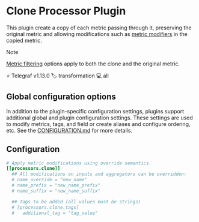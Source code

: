 # Clone Processor Plugin

This plugin create a copy of each metric passing through it, preserving the
original metric and allowing modifications such as [metric modifiers][modifiers]
in the copied metric.

> [!NOTE]
> [Metric filtering][filtering] options apply to both the clone and the
> original metric.

⭐ Telegraf v1.13.0
🏷️ transformation
💻 all

[modifiers]: /docs/CONFIGURATION.md#modifiers
[filtering]: /docs/CONFIGURATION.md#metric-filtering

## Global configuration options <!-- @/docs/includes/plugin_config.md -->

In addition to the plugin-specific configuration settings, plugins support
additional global and plugin configuration settings. These settings are used to
modify metrics, tags, and field or create aliases and configure ordering, etc.
See the [CONFIGURATION.md][CONFIGURATION.md] for more details.

[CONFIGURATION.md]: ../../../docs/CONFIGURATION.md#plugins

## Configuration

```toml @sample.conf
# Apply metric modifications using override semantics.
[[processors.clone]]
  ## All modifications on inputs and aggregators can be overridden:
  # name_override = "new_name"
  # name_prefix = "new_name_prefix"
  # name_suffix = "new_name_suffix"

  ## Tags to be added (all values must be strings)
  # [processors.clone.tags]
  #   additional_tag = "tag_value"
```
